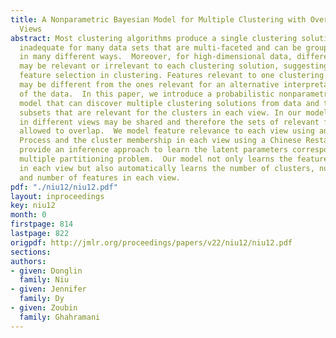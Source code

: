 ```yaml
---
title: A Nonparametric Bayesian Model for Multiple Clustering with Overlapping Feature
  Views
abstract: Most clustering algorithms produce a single clustering solution. This is
  inadequate for many data sets that are multi-faceted and can be grouped and interpreted
  in many different ways.  Moreover, for high-dimensional data, different features
  may be relevant or irrelevant to each clustering solution, suggesting the need for
  feature selection in clustering. Features relevant to one clustering interpretation
  may be different from the ones relevant for an alternative interpretation or view
  of the data.  In this paper, we introduce a probabilistic nonparametric Bayesian
  model that can discover multiple clustering solutions from data and the feature
  subsets that are relevant for the clusters in each view. In our model, the features
  in different views may be shared and therefore the sets of relevant features are
  allowed to overlap.  We model feature relevance to each view using an Indian Buffet
  Process and the cluster membership in each view using a Chinese Restaurant Process.  We
  provide an inference approach to learn the latent parameters corresponding to this
  multiple partitioning problem.  Our model not only learns the features and clusters
  in each view but also automatically learns the number of clusters, number of views
  and number of features in each view.
pdf: "./niu12/niu12.pdf"
layout: inproceedings
key: niu12
month: 0
firstpage: 814
lastpage: 822
origpdf: http://jmlr.org/proceedings/papers/v22/niu12/niu12.pdf
sections: 
authors:
- given: Donglin
  family: Niu
- given: Jennifer
  family: Dy
- given: Zoubin
  family: Ghahramani
---
```

